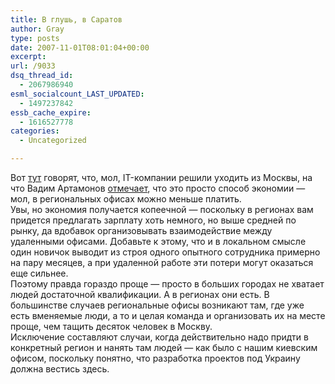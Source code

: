 ```yaml
---
title: В глушь, в Саратов
author: Gray
type: posts
date: 2007-11-01T08:01:04+00:00
excerpt:
url: /9033
dsq_thread_id:
  - 2067986940
esml_socialcount_LAST_UPDATED:
  - 1497237842
essb_cache_expire:
  - 1616527778
categories:
  - Uncategorized

---
```








Вот <a href="http://ibsurgeon.blogspot.com/2007/10/blog-post_31.html" target="_blank">тут</a> говорят, что, мол, IT-компании решили уходить из Москвы, на что Вадим Артамонов <a href="http://artreal.livejournal.com/370296.html" target="_blank">отмечает</a>, что это просто способ экономии &#8212; мол, в региональных офисах можно меньше платить.  
Увы, но экономия получается копеечной &#8212; поскольку в регионах вам придется предлагать зарплату хоть немного, но выше средней по рынку, да вдобавок организовывать взаимодействие между удаленными офисами. Добавьте к этому, что и в локальном смысле один новичок выводит из строя одного опытного сотрудника примерно на пару месяцев, а при удаленной работе эти потери могут оказаться еще сильнее.  
Поэтому правда гораздо проще &#8212; просто в больших городах не хватает людей достаточной квалификации. А в регионах они есть. В большинстве случаев региональные офисы возникают там, где уже есть вменяемые люди, а то и целая команда и организовать их на месте проще, чем тащить десяток человек в Москву.  
Исключение составляют случаи, когда действительно надо придти в конкретный регион и нанять там людей &#8212; как было с нашим киевским офисом, поскольку понятно, что разработка проектов под Украину должна вестись здесь.